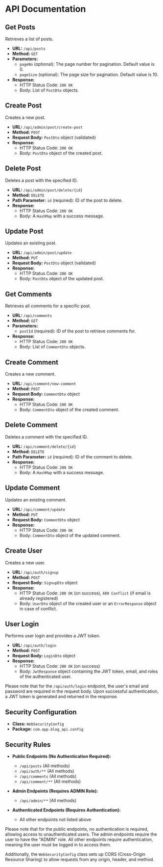 # API Documentation

## Get Posts
Retrieves a list of posts.

- **URL:** `/api/posts`
- **Method:** `GET`
- **Parameters:**
    - `pageNo` (optional): The page number for pagination. Default value is 0.
    - `pageSize` (optional): The page size for pagination. Default value is 10.
- **Response:**
    - HTTP Status Code: `200 OK`
    - Body: List of `PostDto` objects.

## Create Post
Creates a new post.

- **URL:** `/api/admin/post/create-post`
- **Method:** `POST`
- **Request Body:** `PostDto` object (validated)
- **Response:**
    - HTTP Status Code: `200 OK`
    - Body: `PostDto` object of the created post.

## Delete Post
Deletes a post with the specified ID.

- **URL:** `/api/admin/post/delete/{id}`
- **Method:** `DELETE`
- **Path Parameter:** `id` (required): ID of the post to delete.
- **Response:**
    - HTTP Status Code: `200 OK`
    - Body: A `HashMap` with a success message.

## Update Post
Updates an existing post.

- **URL:** `/api/admin/post/update`
- **Method:** `PUT`
- **Request Body:** `PostDto` object (validated)
- **Response:**
    - HTTP Status Code: `200 OK`
    - Body: `PostDto` object of the updated post.


  
## Get Comments
Retrieves all comments for a specific post.

- **URL:** `/api/comments`
- **Method:** `GET`
- **Parameters:**
  - `postId` (required): ID of the post to retrieve comments for.
- **Response:**
  - HTTP Status Code: `200 OK`
  - Body: List of `CommentDto` objects.

## Create Comment
Creates a new comment.

- **URL:** `/api/comment/new-comment`
- **Method:** `POST`
- **Request Body:** `CommentDto` object
- **Response:**
  - HTTP Status Code: `200 OK`
  - Body: `CommentDto` object of the created comment.

## Delete Comment
Deletes a comment with the specified ID.

- **URL:** `/api/comment/delete/{id}`
- **Method:** `DELETE`
- **Path Parameter:** `id` (required): ID of the comment to delete.
- **Response:**
  - HTTP Status Code: `200 OK`
  - Body: A `HashMap` with a success message.

## Update Comment
Updates an existing comment.

- **URL:** `/api/comment/update`
- **Method:** `PUT`
- **Request Body:** `CommentDto` object
- **Response:**
  - HTTP Status Code: `200 OK`
  - Body: `CommentDto` object of the updated comment.


## Create User
Creates a new user.

- **URL:** `/api/auth/signup`
- **Method:** `POST`
- **Request Body:** `SignupDto` object
- **Response:**
  - HTTP Status Code: `200 OK` (on success), `409 Conflict` (if email is already registered)
  - Body: `UserDto` object of the created user or an `ErrorResponse` object in case of conflict.

## User Login
Performs user login and provides a JWT token.

- **URL:** `/api/auth/login`
- **Method:** `POST`
- **Request Body:** `LoginDto` object
- **Response:**
  - HTTP Status Code: `200 OK` (on success)
  - Body: `JwtResponse` object containing the JWT token, email, and roles of the authenticated user.

Please note that for the `/api/auth/login` endpoint, the user's email and password are required in the request body. Upon successful authentication, a JWT token is generated and returned in the response.

## Security Configuration

- **Class:** `WebSecurityConfig`
- **Package:** `com.app.blog_api.config`

## Security Rules

- **Public Endpoints (No Authentication Required):**
  - `/api/posts` (All methods)
  - `/api/auth/**` (All methods)
  - `/api/comments` (All methods)
  - `/api/comment/**` (All methods)

- **Admin Endpoints (Requires ADMIN Role):**
  - `/api/admin/**` (All methods)

- **Authenticated Endpoints (Requires Authentication):**
  - All other endpoints not listed above

Please note that for the public endpoints, no authentication is required, allowing access to unauthenticated users. The admin endpoints require the user to have the "ADMIN" role. All other endpoints require authentication, meaning the user must be logged in to access them.

Additionally, the `WebSecurityConfig` class sets up CORS (Cross-Origin Resource Sharing) to allow requests from any origin, header, and method.